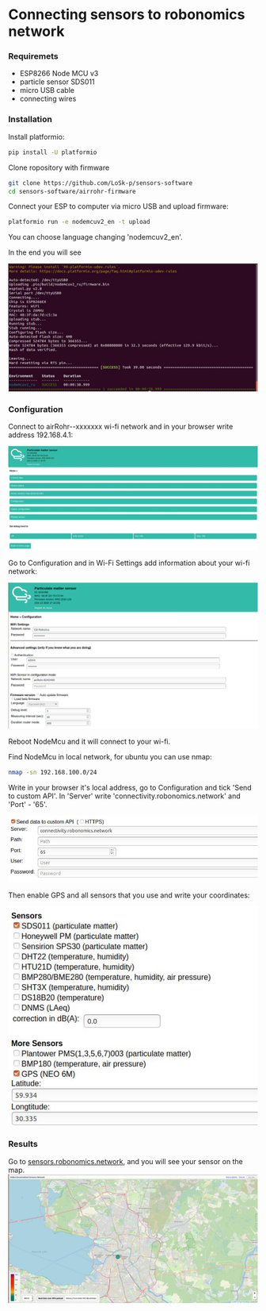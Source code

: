 # Connecting sensors to robonomics network
### Requiremets
* ESP8266 Node MCU v3
* particle sensor SDS011
* micro USB cable
* connecting wires

### Installation
Install platformio:
```bash
pip install -U platformio
```
Clone ropository with firmware
```bash
git clone https://github.com/LoSk-p/sensors-software
cd sensors-software/airrohr-firmware
```
Connect your ESP to computer via micro USB and upload firmware:
```bash
platformio run -e nodemcuv2_en -t upload
```
You can choose language changing 'nodemcuv2_en'.

In the end you will see

![upload](https://github.com/LoSk-p/media/blob/master/esp/upload.jpg)

### Configuration
Connect to airRohr--xxxxxxx wi-fi network and in your browser write address 192.168.4.1:

![menu](https://github.com/LoSk-p/media/blob/master/esp/menu1.jpg)

Go to Configuration and in Wi-Fi Settings add information about your wi-fi network:

![config](https://github.com/LoSk-p/media/blob/master/esp/config.png)

Reboot NodeMcu and it will connect to your wi-fi.

Find NodeMcu in local network, for ubuntu you can use nmap:
```bash
nmap -sn 192.168.100.0/24
```
Write in your browser it's local address, go to Configuration and tick 'Send to custom API'. In 'Server' write 'connectivity.robonomics.network' and 'Port' - '65'.

![robonomics](https://github.com/LoSk-p/media/blob/master/esp/robonomics.jpg)

Then enable GPS and all sensors that you use and write your coordinates:

![gps](https://github.com/LoSk-p/media/blob/master/esp/gps.jpg)

### Results
Go to [sensors.robonomics.network](https://sensors.robonomics.network/#/), and you will see your sensor on the map.
![map](https://github.com/LoSk-p/media/blob/master/esp/map.jpg)
